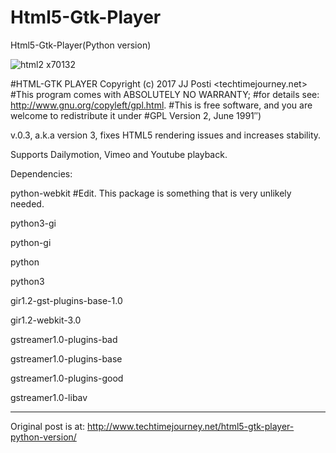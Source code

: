 # Html5-Gtk-Player
Html5-Gtk-Player(Python version)

![html2 x70132](https://user-images.githubusercontent.com/29865797/28210441-19cadad6-68a0-11e7-98db-605dc38c77c5.jpg)

#HTML-GTK PLAYER Copyright (c) 2017 JJ Posti <techtimejourney.net>
#This program comes with ABSOLUTELY NO WARRANTY;
#for details see: http://www.gnu.org/copyleft/gpl.html.
#This is free software, and you are welcome to redistribute it under
#GPL Version 2, June 1991″)

v.0.3, a.k.a version 3, fixes HTML5 rendering issues and increases stability.

Supports Dailymotion, Vimeo and Youtube playback.

Dependencies:

python-webkit #Edit. This package is something that is very unlikely needed.

python3-gi

python-gi

python

python3

gir1.2-gst-plugins-base-1.0

gir1.2-webkit-3.0

gstreamer1.0-plugins-bad

gstreamer1.0-plugins-base

gstreamer1.0-plugins-good

gstreamer1.0-libav
_________________________________
Original post is at:
http://www.techtimejourney.net/html5-gtk-player-python-version/
